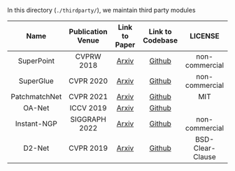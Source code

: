 
In this directory (`./thirdparty/`), we maintain third party modules


|   Name        | Publication Venue | Link to Paper  | Link to Codebase | LICENSE |
| :----------:  |  :------------:   |   :-----:      |    :---:         |  :-----:|
| SuperPoint    | CVPRW 2018       | [Arxiv](https://arxiv.org/abs/1712.07629)               |   [Github](https://github.com/magicleap/SuperPointPretrainedNetwork)          |  non-commercial           |
| SuperGlue     | CVPR 2020        | [Arxiv](https://arxiv.org/abs/1911.11763)           |   [Github](https://github.com/magicleap/SuperGluePretrainedNetwork)         |    non-commercial        |
| PatchmatchNet | CVPR 2021        | [Arxiv](https://arxiv.org/abs/2012.01411)            |    [Github](https://github.com/FangjinhuaWang/PatchmatchNet)         |    MIT         |
| OA-Net       |  ICCV 2019      |   [Arxiv](https://arxiv.org/abs/1908.04964)          |           [Github](https://github.com/zjhthu/OANet) | |
| Instant-NGP  | SIGGRAPH 2022   | [Arxiv](https://arxiv.org/abs/2201.05989) | [Github](https://github.com/NVlabs/instant-ngp) | non-commercial |
| D2-Net       | CVPR 2019       | [Arxiv](https://arxiv.org/abs/1905.03561) | [Github](https://github.com/mihaidusmanu/d2-net) | BSD-Clear-Clause |
